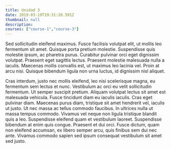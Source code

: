 ```yaml
---
title: Unidad 3
date: 2019-03-19T19:31:20.591Z
thumbnail: null
description:
courses: ["course-1","course-3"]
---
```

Sed sollicitudin eleifend maximus. Fusce facilisis volutpat elit, ut mollis leo fermentum sit amet. Quisque porta pretium molestie. Suspendisse quis molestie ipsum, ac pharetra purus. Curabitur pulvinar orci eget dignissim volutpat. Praesent eget sagittis lectus. Praesent molestie malesuada nulla a iaculis. Maecenas mollis convallis est, ut maximus leo lacinia vel. Proin at arcu nisi. Quisque bibendum ligula non urna luctus, id dignissim nisl aliquet.

Cras interdum, justo nec mollis eleifend, leo nisi scelerisque magna, eu fermentum sem lectus et nunc. Vestibulum ac orci eu velit sollicitudin fermentum. Ut semper suscipit pretium. Aliquam volutpat lectus sit amet est malesuada vehicula. Fusce tincidunt diam eu iaculis iaculis. Cras eget pulvinar diam. Maecenas purus diam, tristique sit amet hendrerit vel, iaculis ut justo. Ut nec massa ac tellus commodo faucibus. In ultrices nulla ut massa tempus commodo. Vivamus vel neque non ligula tristique blandit quis a leo. Suspendisse eleifend quam et vestibulum laoreet. Suspendisse bibendum at enim quis congue. Praesent et dui orci. Fusce dictum, quam non eleifend accumsan, ex libero semper arcu, quis finibus sem dui nec ante. Vivamus commodo sapien sed ipsum consequat vestibulum sit amet sed justo.
